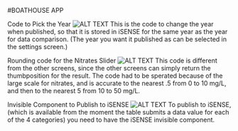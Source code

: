 #BOATHOUSE APP

Code to Pick the Year
![ALT TEXT](http://i58.tinypic.com/2vxepaq.png)
This is the code to change the year when published, so that it is stored in iSENSE for the same year as the year for data comparison. (The year you want it published as can be selected in the settings screen.)

Rounding code for the Nitrates Slider
![ALT TEXT](http://i62.tinypic.com/kbbzts.png)
This code is different from the other screens, since the other screens can simply return the thumbposition for the result. The code had to be sperated because of the large scale for nitrates, and is accurate to the nearest .5 from 0 to 10 mg/L, and then to the nearest 5 from 10 to 50 mg/L.

Invisible Component to Publish to iSENSE
![ALT TEXT](http://i57.tinypic.com/znu1op.png)
To publish to iSENSE, (which is available from the moment the table submits a data value for each of the 4 categories) you need to have the iSENSE invisible component.
